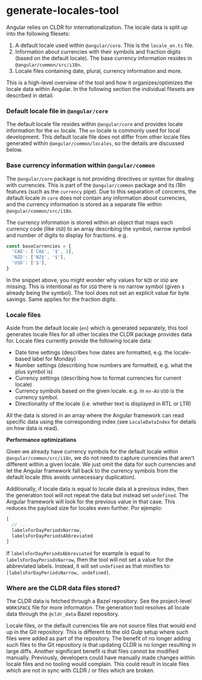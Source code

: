 # generate-locales-tool

Angular relies on CLDR for internationalization. The locale data is split up into the following filesets:

1. A default locale used within `@angular/core`. This is the `locale_en.ts` file.
2. Information about currencies with their symbols and fraction digits (based on the default locale). The base currency information resides in `@angular/common/src/i18n`.
3. Locale files containing date, plural, currency information and more.

This is a high-level overview of the tool and how it organizes/optimizes the locale data within Angular. In the following section the individual filesets are described in detail.

### Default locale file in `@angular/core`

The default locale file resides within `@angular/core` and provides locale information for the `en` locale. The `en` locale is commonly used for local development. This default locale file does not differ from other locale files generated within `@angular/common/locales`, so the details are discussed below.

### Base currency information within `@angular/common`

The `@angular/core` package is not providing directives or syntax for dealing with currencies. This is part of the `@angular/common` package and its i18n features (such as the `currency` pipe). Due to this separation of concerns, the default locale in `core` does not contain any information about currencies, and the currency information is stored as a separate file within `@angular/common/src/i18n`.

The currency information is stored within an object that maps each currency code (like `USD`) to an array describing the symbol, narrow symbol and number of digits to display for fractions. e.g.

```ts
const baseCurrencies = {
  'CAD': ['CA$', '$', 2],
  'NZD': ['NZ$', '$'],
  'USD': ['$'],
}
```

In the snippet above, you might wonder why values for `NZD` or `USD` are missing. This is intentional as for `USD` there is no narrow symbol (given `$` already being the symbol). The tool does not set an explicit value for byte savings. Same applies for the fraction digits. 

### Locale files

Aside from the default locale (`en`) which is generated separately, this tool generates locale files for all other locales the CLDR package provides data for. Locale files currently provide the following locale data:

* Date time settings (describes how dates are formatted, e.g. the locale-based label for Monday)
* Number settings (describing how numbers are formatted, e.g. what the plus symbol is)
* Currency settings (describing how to format currencies for current locale)
* Currency symbols based on the given locale. e.g. in `en-AU` `USD` is the currency symbol.
* Directionality of the locale (i.e. whether text is displayed in RTL or LTR)

All the data is stored in an array where the Angular framework can read specific data using the corresponding index (see `LocaleDataIndex` for details on how data is read).

**Performance optimizations**

Given we already have currency symbols for the default locale within `@angular/common/src/i18n`, we do not need to capture currencies that aren't different within a given locale. We just omit the data for such currencies and let the Angular framework fall back to the currency symbols from the default locale (this avoids unnecessary duplication).

Additionally, if locale data is equal to locale data at a previous index, then the generation tool will not repeat the data but instead set `undefined`. The Angular framework will look for the previous value in that case. This reduces the payload size for locales even further. Por ejemplo:

```ts
[
  // ...
  labelsForDayPeriodsNarrow,
  labelsForDayPeriodsAbbreviated
]
```

If `labelsForDayPeriodsAbbreviated` for example is equal to `labelsForDayPeriodsNarrow`, then the tool will not set a value for the abbreviated labels. Instead, it will set `undefined` as that minifies to: `[labelsForDayPeriodsNarrow, undefined]`.


### Where are the CLDR data files stored?

The CLDR data is fetched through a Bazel repository. See the project-level `WORKSPACE` file for more information. The generation tool resolves all locale data through the `@cldr_data` Bazel repository.

Locale files, or the default currencies file are not source files that would end up in the Git repository. This is different to the old Gulp setup where such files were added as part of the repository. The benefit of no longer adding such files to the Git repository is that updating CLDR is no longer resulting in large diffs. Another significant benefit is that files cannot be modified manually. Previously, developers could have manually made changes within locale files and no tooling would complain. This could result in locale files which are not in sync with CLDR / or files which are broken.